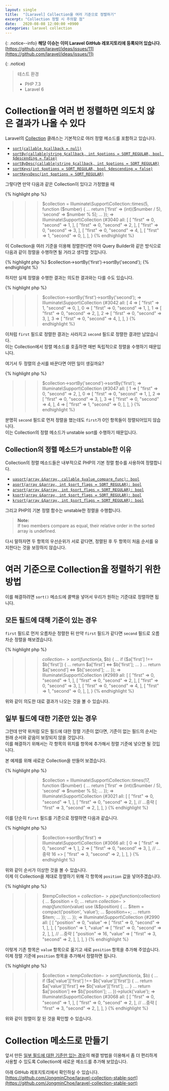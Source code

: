 ```yaml
---
layout: single
title:  "[Laravel] Collection을 여러 기준으로 정렬하기"
excerpt: "Collection 정렬 시 주의할 점"
date:   2020-08-08 12:00:00 +0900
categories: laravel collection
---
```


{: .notice--info}
**해당 이슈는 이미 Laravel GitHub 레포지토리에 등록되어 있습니다.**  
[https://github.com/laravel/ideas/issues/11](https://github.com/laravel/ideas/issues/11)

{: .notice}
> 테스트 환경  
> * PHP 7.3  
> * Laravel 6

# Collection을 여러 번 정렬하면 의도치 않은 결과가 나올 수 있다
Laravel의 [Collection](https://laravel.com/api/6.x/Illuminate/Support/Collection.html) 클래스는 기본적으로 여러 정렬 메소드를 포함하고 있습니다.

* [`sort(callable $callback = null)`](https://laravel.com/api/6.x/Illuminate/Support/Collection.html#method_sort)
* [`sortBy(callable|string $callback, int $options = SORT_REGULAR, bool $descending = false)`](https://laravel.com/api/6.x/Illuminate/Support/Collection.html#method_sortBy)
* [`sortByDesc(callable|string $callback, int $options = SORT_REGULAR)`](https://laravel.com/api/6.x/Illuminate/Support/Collection.html#method_sortByDesc)
* [`sortKeys(int $options = SORT_REGULAR, bool $descending = false)`](https://laravel.com/api/6.x/Illuminate/Support/Collection.html#method_sortKeys)
* [`sortKeysDesc(int $options = SORT_REGULAR)`](https://laravel.com/api/6.x/Illuminate/Support/Collection.html#method_sortKeysDesc)

그렇다면 만약 다음과 같은 Collection이 있다고 가정했을 때

{% highlight php %}
>>> $collection = Illuminate\Support\Collection::times(5, function ($number) {
...     return ['first' => (int)($number / 5), 'second' => $number % 5];
... });
=> Illuminate\Support\Collection {#3040
     all: [
       [
         "first" => 0,
         "second" => 1,
       ],
       [
         "first" => 0,
         "second" => 2,
       ],
       [
         "first" => 0,
         "second" => 3,
       ],
       [
         "first" => 0,
         "second" => 4,
       ],
       [
         "first" => 1,
         "second" => 0,
       ],
     ],
   }
{% endhighlight %}

이 Collection을 여러 기준을 이용해 정렬한다면 아마 Query Builder와 같은 방식으로 다음과 같이 정렬을 수행하면 될 거라고 생각할 것입니다.

{% highlight php %}
$collection->sortBy('first')->sortBy('second');
{% endhighlight %}

하지만 실제 정렬을 수행한 결과는 의도한 결과와는 다를 수도 있습니다.

{% highlight php %}
>>> $collection->sortBy('first')->sortBy('second');
=> Illuminate\Support\Collection {#3042
     all: [
       4 => [
         "first" => 1,
         "second" => 0,
       ],
       0 => [
         "first" => 0,
         "second" => 1,
       ],
       1 => [
         "first" => 0,
         "second" => 2,
       ],
       2 => [
         "first" => 0,
         "second" => 3,
       ],
       3 => [
         "first" => 0,
         "second" => 4,
       ],
     ],
   }
{% endhighlight %}

이처럼 `first` 필드로 정렬한 결과는 사라지고 `second` 필드로 정렬한 결과만 남았습니다.  
이는 Collection에서 정렬 메소드를 호출하면 매번 독립적으로 정렬을 수행하기 때문입니다.

여기서 두 정렬의 순서를 바꾼다면 어떤 일이 생길까요?

{% highlight php %}
>>> $collection->sortBy('second')->sortBy('first');
=> Illuminate\Support\Collection {#3047
     all: [
       1 => [
         "first" => 0,
         "second" => 2,
       ],
       0 => [
         "first" => 0,
         "second" => 1,
       ],
       2 => [
         "first" => 0,
         "second" => 3,
       ],
       3 => [
         "first" => 0,
         "second" => 4,
       ],
       4 => [
         "first" => 1,
         "second" => 0,
       ],
     ],
   }
{% endhighlight %}

분명히 `second` 필드로 먼저 정렬을 했는데도 `first`가 0인 항목들이 정렬되어있지 않습니다.  
이는 Collection의 정렬 메소드가 unstable sort를 수행하기 때문입니다.

## Collection의 정렬 메소드가 unstable한 이유
Collection의 정렬 메소드들은 내부적으로 PHP의 기본 정렬 함수를 사용하여 정렬합니다.

* [`uasort(array &$array, callable $value_compare_func): bool`](https://www.php.net/manual/en/function.uasort.php)
* [`asort(array &$array, int $sort_flags = SORT_REGULAR): bool`](https://www.php.net/manual/en/function.asort.php)
* [`arsort(array &$array, int $sort_flags = SORT_REGULAR): bool`](https://www.php.net/manual/en/function.arsort.php)
* [`ksort(array &$array, int $sort_flags = SORT_REGULAR): bool`](https://www.php.net/manual/en/function.ksort.php)
* [`krsort(array &$array, int $sort_flags = SORT_REGULAR): bool`](https://www.php.net/manual/en/function.krsort.php)

그리고 PHP의 기본 정렬 함수는 unstable한 정렬을 수행합니다.

> **Note:**  
> If two members compare as equal, their relative order in the sorted array is undefined.

다시 말하자면 두 항목의 우선순위가 서로 같다면, 정렬된 후 두 항목이 처음 순서를 유지한다는 것을 보장하지 않습니다.  

# 여러 기준으로 Collection을 정렬하기 위한 방법
이를 해결하려면 `sort()` 메소드에 콜백을 넣어서 우리가 원하는 기준대로 정렬하면 됩니다.  

## 모든 필드에 대해 기준이 있는 경우
`first` 필드로 먼저 오름차순 정렬한 뒤 만약 `first` 필드가 같다면 `second` 필드로 오름차순 정렬을 해보겠습니다.

{% highlight php %}
>>> $collection->sort(function ($a, $b) {
...     if ($a['first'] !== $b['first']) {
...         return $a['first'] <=> $b['first'];
...     }
...     return $a['second'] <=> $b['second'];
... });
=> Illuminate\Support\Collection {#2989
     all: [
       [
         "first" => 0,
         "second" => 1,
       ],
       [
         "first" => 0,
         "second" => 2,
       ],
       [
         "first" => 0,
         "second" => 3,
       ],
       [
         "first" => 0,
         "second" => 4,
       ],
       [
         "first" => 1,
         "second" => 0,
       ],
     ],
   }
{% endhighlight %}

위와 같이 의도한 대로 결과가 나오는 것을 볼 수 있습니다.

## 일부 필드에 대한 기준만 있는 경우
그런데 만약 위처럼 모든 필드에 대한 정렬 기준이 없다면, 기준이 없는 필드의 순서는 원래 순서와 같음이 보장되지 않을 것입니다.  
이를 해결하기 위해서는 각 항목의 위치를 항목에 추가해서 정렬 기준에 넣으면 될 것입니다.

본 예제를 위해 새로운 Collection을 만들어 보겠습니다.

{% highlight php %}
>>> $collection = Illuminate\Support\Collection::times(17, function ($number) {
...     return ['first' => (int)($number / 5), 'second' => $number % 5];
... });
=> Illuminate\Support\Collection {#3021
     all: [
       [
         "first" => 0,
         "second" => 1,
       ],
       [
         "first" => 0,
         "second" => 2,
       ],
       // ...중략
       [
         "first" => 3,
         "second" => 2,
       ],
     ],
   }
{% endhighlight %}

이를 단순히 `first` 필드를 기준으로 정렬하면 다음과 같습니다.

{% highlight php %}
>>> $collection->sortBy('first')
=> Illuminate\Support\Collection {#3066
     all: [
       0 => [
         "first" => 0,
         "second" => 1,
       ],
       2 => [
         "first" => 0,
         "second" => 3,
       ],
       // ...중략
       16 => [
         "first" => 3,
         "second" => 2,
       ],
     ],
   }
{% endhighlight %}

위와 같이 순서가 이상한 것을 볼 수 있습니다.  
이제 이 Collection을 제대로 정렬하기 위해 각 항목에 `position` 값을 넣어주겠습니다.

{% highlight php %}
>>> $tempCollection = $collection->pipe(function ($collection) {
...     $position = 0;
...     return $collection->map(function ($value) use (&$position) {
...         $item = compact('position', 'value');
...         $position++;
...         return $item;
...     });
... });
=> Illuminate\Support\Collection {#2990
     all: [
       [
         "position" => 0,
         "value" => [
           "first" => 0,
           "second" => 1,
         ],
       ],
       [
         "position" => 1,
         "value" => [
           "first" => 0,
           "second" => 2,
         ],
       ],
       // ...중략
       [
         "position" => 16,
         "value" => [
           "first" => 3,
           "second" => 2,
         ],
       ],
     ],
   }
{% endhighlight %}

이렇게 기존 항목은 `value` 항목으로 옮기고 새로 `position` 항목을 추가해 주었습니다.  
이제 정렬 기준에 `position` 항목을 추가해서 정렬하면 됩니다.

{% highlight php %}
>>> $collection = $tempCollection->sort(function ($a, $b) {
...     if ($a['value']['first'] !== $b['value']['first']) {
...         return $a['value']['first'] <=> $b['value']['first'];
...     }
...     return $a['position'] <=> $b['position'];
... })->pluck('value');
=> Illuminate\Support\Collection {#3068
     all: [
       [
         "first" => 0,
         "second" => 1,
       ],
       [
         "first" => 0,
         "second" => 2,
       ],
       // ...중략
       [
         "first" => 3,
         "second" => 2,
       ],
     ],
   }
{% endhighlight %}

위와 같이 정렬이 잘 된 것을 확인할 수 있습니다.

# Collection 메소드로 만들기
앞서 만든 [일부 필드에 대한 기준만 있는 경우](#일부-필드에-대한-기준만-있는-경우)의 해결 방법을 이용해서 좀 더 편리하게 사용할 수 있도록 Collection에 새로운 메소드를 추가해 보았습니다.

아래 GitHub 레포지토리에서 확인하실 수 있습니다.  
[https://github.com/JongminChoe/laravel-collection-stable-sort](https://github.com/JongminChoe/laravel-collection-stable-sort)
